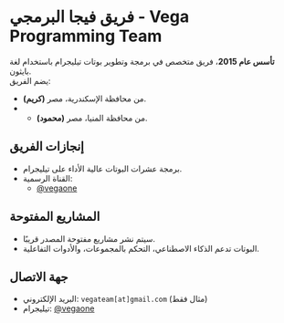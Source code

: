 # فريق فيجا البرمجي - Vega Programming Team

**تأسس عام 2015**، فريق متخصص في برمجة وتطوير بوتات تيليجرام باستخدام لغة بايثون.  
يضم الفريق:

- **(كريم)** من محافظة الإسكندرية، مصر.
- - **(محمود)** من محافظة المنيا، مصر.

## إنجازات الفريق
- برمجة عشرات البوتات عالية الأداء على تيليجرام.
- القناة الرسمية:  
  - [@vegaone](https://t.me/vegaone)  

## المشاريع المفتوحة
- سيتم نشر مشاريع مفتوحة المصدر قريبًا.
- البوتات تدعم الذكاء الاصطناعي، التحكم بالمجموعات، والأدوات التفاعلية.

## جهة الاتصال
- البريد الإلكتروني: `vegateam[at]gmail.com` (مثال فقط)
- تيليجرام: [@vegaone](https://t.me/vegaone)
